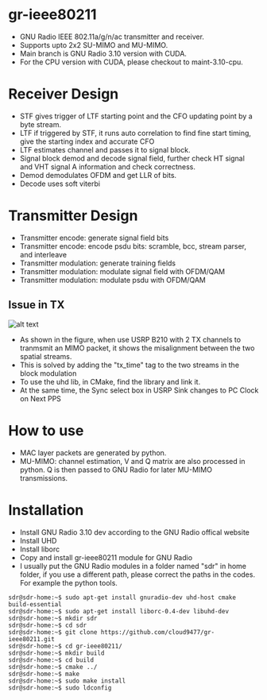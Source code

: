 # gr-ieee80211
- GNU Radio IEEE 802.11a/g/n/ac transmitter and receiver.
- Supports upto 2x2 SU-MIMO and MU-MIMO.
- Main branch is GNU Radio 3.10 version with CUDA.
- For the CPU version with CUDA, please checkout to maint-3.10-cpu.

# Receiver Design
- STF gives trigger of LTF starting point and the CFO updating point by a byte stream.
- LTF if triggered by STF, it runs auto correlation to find fine start timing, give the starting index and accurate CFO
- LTF estimates channel and passes it to signal block.
- Signal block demod and decode signal field, further check HT signal and VHT signal A information and check correctness.
- Demod demodulates OFDM and get LLR of bits.
- Decode uses soft viterbi

# Transmitter Design
- Transmitter encode: generate signal field bits
- Transmitter encode: encode psdu bits: scramble, bcc, stream parser, and interleave
- Transmitter modulation: generate training fields
- Transmitter modulation: modulate signal field with OFDM/QAM
- Transmitter modulation: modulate psdu with OFDM/QAM

Issue in TX
------------
![alt text](https://github.com/cloud9477/gr-ieee80211/blob/main/figRmMisalign.png?raw=true)
- As shown in the figure, when use USRP B210 with 2 TX channels to tranmsmit an MIMO packet, it shows the misalignment between the two spatial streams.
- This is solved by adding the "tx_time" tag to the two streams in the block modulation
- To use the uhd lib, in CMake, find the library and link it.
- At the same time, the Sync select box in USRP Sink changes to PC Clock on Next PPS
# How to use
- MAC layer packets are generated by python.
- MU-MIMO: channel estimation, V and Q matrix are also processed in python. Q is then passed to GNU Radio for later MU-MIMO transmissions.

# Installation
- Install GNU Radio 3.10 dev according to the GNU Radio offical website
- Install UHD
- Install liborc
- Copy and install gr-ieee80211 module for GNU Radio
- I usually put the GNU Radio modules in a folder named "sdr" in home folder, if you use a different path, please correct the paths in the codes. For example the python tools.
```console
sdr@sdr-home:~$ sudo apt-get install gnuradio-dev uhd-host cmake build-essential
sdr@sdr-home:~$ sudo apt-get install liborc-0.4-dev libuhd-dev
sdr@sdr-home:~$ mkdir sdr
sdr@sdr-home:~$ cd sdr
sdr@sdr-home:~$ git clone https://github.com/cloud9477/gr-ieee80211.git
sdr@sdr-home:~$ cd gr-ieee80211/
sdr@sdr-home:~$ mkdir build
sdr@sdr-home:~$ cd build
sdr@sdr-home:~$ cmake ../
sdr@sdr-home:~$ make
sdr@sdr-home:~$ sudo make install
sdr@sdr-home:~$ sudo ldconfig
```
